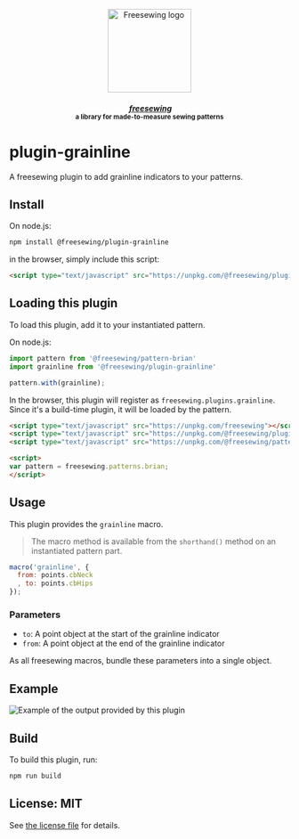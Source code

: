 <p align="center">
  <a title="Go to freesewing.org" href="https://freesewing.org/"><img src="https://freesewing.org/img/logo/black.svg" align="center" width="150px" alt="Freesewing logo"/></a>
</p>
<h4 align="center"><em>&nbsp;<a title="Go to freesewing.org" href="https://freesewing.org/">freesewing</a></em>
<br><sup>a library for made-to-measure sewing patterns</sup>
</h4>

# plugin-grainline

A freesewing plugin to add grainline indicators to your patterns.

## Install

On node.js:

```sh
npm install @freesewing/plugin-grainline
```

in the browser, simply include this script:

```html
<script type="text/javascript" src="https://unpkg.com/@freesewing/plugin-grainline"></script>
```

## Loading this plugin

To load this plugin, add it to your instantiated pattern.

On node.js:

```js
import pattern from '@freesewing/pattern-brian'
import grainline from '@freesewing/plugin-grainline'

pattern.with(grainline);
```

In the browser, this plugin will register as `freesewing.plugins.grainline`.
Since it's a build-time plugin, it will be loaded by the pattern.

```html
<script type="text/javascript" src="https://unpkg.com/freesewing"></script>
<script type="text/javascript" src="https://unpkg.com/@freesewing/plugin-grainline"></script>
<script type="text/javascript" src="https://unpkg.com/@freesewing/pattern-brian"></script>

<script>
var pattern = freesewing.patterns.brian;
</script>
```

## Usage

This plugin provides the `grainline` macro.

> The macro method is available from the `shorthand()` method on an instantiated pattern part.

```js
macro('grainline', {
  from: points.cbNeck
  , to: points.cbHips
});
  ```

### Parameters

 - `to`: A point object at the start of the grainline indicator
 - `from`: A point object at the end of the grainline indicator
        
As all freesewing macros, bundle these parameters into a single object.

## Example

![Example of the output provided by this plugin](https://github.com/freesewing/plugin-grainline/raw/master/img/example.png)


## Build

To build this plugin, run:

```sh
npm run build
```

## License: MIT

See [the license file](https://github.com/freesewing/plugin-theme/blob/master/LICENSE)
for details.
